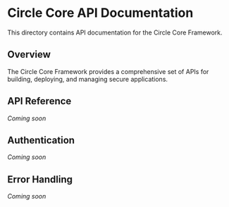 # Circle Core API Documentation

This directory contains API documentation for the Circle Core Framework.

## Overview

The Circle Core Framework provides a comprehensive set of APIs for building, deploying, and managing secure applications.

## API Reference

*Coming soon*

## Authentication

*Coming soon*

## Error Handling

*Coming soon*
